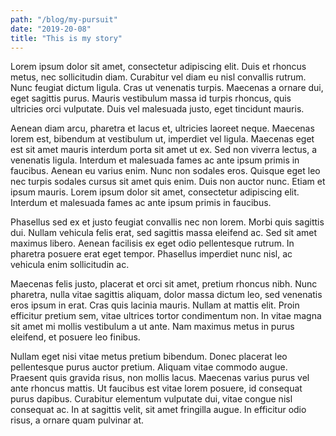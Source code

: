 ```yaml
---
path: "/blog/my-pursuit"
date: "2019-20-08"
title: "This is my story"
---
```


Lorem ipsum dolor sit amet, consectetur adipiscing elit. Duis et rhoncus metus, nec sollicitudin diam. Curabitur vel diam eu nisl convallis rutrum. Nunc feugiat dictum ligula. Cras ut venenatis turpis. Maecenas a ornare dui, eget sagittis purus. Mauris vestibulum massa id turpis rhoncus, quis ultricies orci vulputate. Duis vel malesuada justo, eget tincidunt mauris.

Aenean diam arcu, pharetra et lacus et, ultricies laoreet neque. Maecenas lorem est, bibendum at vestibulum ut, imperdiet vel ligula. Maecenas eget est sit amet mauris interdum porta sit amet ut ex. Sed non viverra lectus, a venenatis ligula. Interdum et malesuada fames ac ante ipsum primis in faucibus. Aenean eu varius enim. Nunc non sodales eros. Quisque eget leo nec turpis sodales cursus sit amet quis enim. Duis non auctor nunc. Etiam et ipsum mauris. Lorem ipsum dolor sit amet, consectetur adipiscing elit. Interdum et malesuada fames ac ante ipsum primis in faucibus.

Phasellus sed ex et justo feugiat convallis nec non lorem. Morbi quis sagittis dui. Nullam vehicula felis erat, sed sagittis massa eleifend ac. Sed sit amet maximus libero. Aenean facilisis ex eget odio pellentesque rutrum. In pharetra posuere erat eget tempor. Phasellus imperdiet nunc nisl, ac vehicula enim sollicitudin ac.

Maecenas felis justo, placerat et orci sit amet, pretium rhoncus nibh. Nunc pharetra, nulla vitae sagittis aliquam, dolor massa dictum leo, sed venenatis eros ipsum in erat. Cras quis lacinia mauris. Nullam at mattis elit. Proin efficitur pretium sem, vitae ultrices tortor condimentum non. In vitae magna sit amet mi mollis vestibulum a ut ante. Nam maximus metus in purus eleifend, et posuere leo finibus.

Nullam eget nisi vitae metus pretium bibendum. Donec placerat leo pellentesque purus auctor pretium. Aliquam vitae commodo augue. Praesent quis gravida risus, non mollis lacus. Maecenas varius purus vel ante rhoncus mattis. Ut faucibus est vitae lorem posuere, id consequat purus dapibus. Curabitur elementum vulputate dui, vitae congue nisl consequat ac. In at sagittis velit, sit amet fringilla augue. In efficitur odio risus, a ornare quam pulvinar at.


